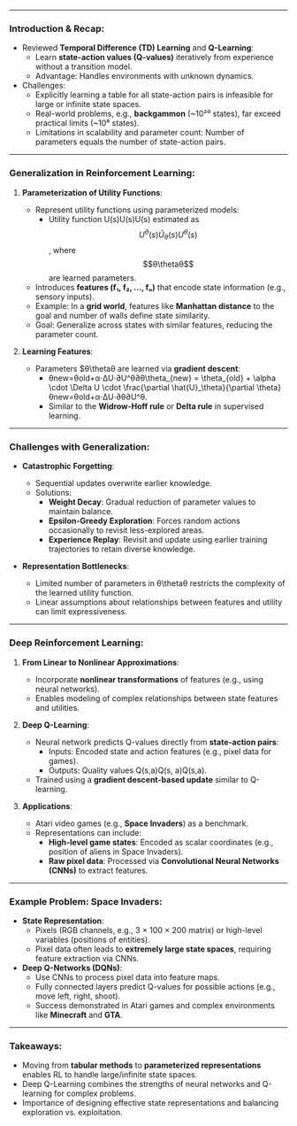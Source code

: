 
---
### **Introduction & Recap**:

- Reviewed **Temporal Difference (TD) Learning** and **Q-Learning**:
    - Learn **state-action values (Q-values)** iteratively from experience without a transition model.
    - Advantage: Handles environments with unknown dynamics.
- Challenges:
    - Explicitly learning a table for all state-action pairs is infeasible for large or infinite state spaces.
    - Real-world problems, e.g., **backgammon** (~10²⁰ states), far exceed practical limits (~10⁶ states).
    - Limitations in scalability and parameter count: Number of parameters equals the number of state-action pairs.

---

### **Generalization in Reinforcement Learning**:

1. **Parameterization of Utility Functions**:
    
    - Represent utility functions using parameterized models:
        - Utility function U(s)U(s)U(s) estimated as $$U^θ(s)\hat{U}_\theta(s)U^θ​(s)$$, where $$θ\thetaθ$$ are learned parameters.
    - Introduces **features (f₁, f₂, ..., fₙ)** that encode state information (e.g., sensory inputs).
    - Example: In a **grid world**, features like **Manhattan distance** to the goal and number of walls define state similarity.
    - Goal: Generalize across states with similar features, reducing the parameter count.
2. **Learning Features**:
    
    - Parameters $θ\thetaθ are learned via **gradient descent**:
        - θnew=θold+α⋅ΔU⋅∂U^θ∂θ\theta_{new} = \theta_{old} + \alpha \cdot \Delta U \cdot \frac{\partial \hat{U}_\theta}{\partial \theta}θnew​=θold​+α⋅ΔU⋅∂θ∂U^θ​​.
        - Similar to the **Widrow-Hoff rule** or **Delta rule** in supervised learning.

---

### **Challenges with Generalization**:

- **Catastrophic Forgetting**:
    
    - Sequential updates overwrite earlier knowledge.
    - Solutions:
        - **Weight Decay**: Gradual reduction of parameter values to maintain balance.
        - **Epsilon-Greedy Exploration**: Forces random actions occasionally to revisit less-explored areas.
        - **Experience Replay**: Revisit and update using earlier training trajectories to retain diverse knowledge.
- **Representation Bottlenecks**:
    
    - Limited number of parameters in θ\thetaθ restricts the complexity of the learned utility function.
    - Linear assumptions about relationships between features and utility can limit expressiveness.

---

### **Deep Reinforcement Learning**:

1. **From Linear to Nonlinear Approximations**:
    
    - Incorporate **nonlinear transformations** of features (e.g., using neural networks).
    - Enables modeling of complex relationships between state features and utilities.
2. **Deep Q-Learning**:
    
    - Neural network predicts Q-values directly from **state-action pairs**:
        - Inputs: Encoded state and action features (e.g., pixel data for games).
        - Outputs: Quality values Q(s,a)Q(s, a)Q(s,a).
    - Trained using a **gradient descent-based update** similar to Q-learning.
3. **Applications**:
    
    - Atari video games (e.g., **Space Invaders**) as a benchmark.
    - Representations can include:
        - **High-level game states**: Encoded as scalar coordinates (e.g., position of aliens in Space Invaders).
        - **Raw pixel data**: Processed via **Convolutional Neural Networks (CNNs)** to extract features.

---

### **Example Problem: Space Invaders**:

- **State Representation**:
    - Pixels (RGB channels, e.g., 3 × 100 × 200 matrix) or high-level variables (positions of entities).
    - Pixel data often leads to **extremely large state spaces**, requiring feature extraction via CNNs.
- **Deep Q-Networks (DQNs)**:
    - Use CNNs to process pixel data into feature maps.
    - Fully connected layers predict Q-values for possible actions (e.g., move left, right, shoot).
    - Success demonstrated in Atari games and complex environments like **Minecraft** and **GTA**.

---

### **Takeaways**:

- Moving from **tabular methods** to **parameterized representations** enables RL to handle large/infinite state spaces.
- Deep Q-Learning combines the strengths of neural networks and Q-learning for complex problems.
- Importance of designing effective state representations and balancing exploration vs. exploitation.